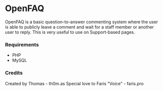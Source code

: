 # OpenFAQ #

OpenFAQ is a basic question-to-answer commenting system where the user is able to publicly leave a comment and wait for a staff member or another user to reply. This is very useful to use on Support-based pages.

### Requirements ###

* PHP
* MySQL

### Credits ###

Created by Thomas - th0m.as
Special love to Faris "Voice" - faris.pro
